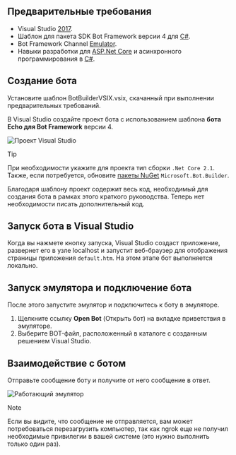 ## <a name="prerequisites"></a>Предварительные требования
- Visual Studio [2017](https://www.visualstudio.com/downloads).
- Шаблон для пакета SDK Bot Framework версии 4 для [C#](https://aka.ms/bot-vsix).
- Bot Framework Channel [Emulator](https://aka.ms/Emulator-wiki-getting-started).
- Навыки разработки для [ASP.Net Core](https://docs.microsoft.com/aspnet/core/) и асинхронного программирования в [C#](https://docs.microsoft.com/en-us/dotnet/csharp/programming-guide/concepts/async/index).

## <a name="create-a-bot"></a>Создание бота
Установите шаблон BotBuilderVSIX.vsix, скачанный при выполнении предварительных требований.

В Visual Studio создайте проект бота с использованием шаблона **бота Echo для Bot Framework** версии 4.

![Проект Visual Studio](~/media/azure-bot-quickstarts/bot-builder-dotnet-project.png)

> [!TIP] 
> При необходимости укажите для проекта тип сборки ``.Net Core 2.1``. Также, если потребуется, обновите [пакеты NuGet](https://docs.microsoft.com/en-us/nuget/quickstart/install-and-use-a-package-in-visual-studio) `Microsoft.Bot.Builder`.

Благодаря шаблону проект содержит весь код, необходимый для создания бота в рамках этого краткого руководства. Теперь нет необходимости писать дополнительный код.

## <a name="start-your-bot-in-visual-studio"></a>Запуск бота в Visual Studio

Когда вы нажмете кнопку запуска, Visual Studio создаст приложение, развернет его в узле localhost и запустит веб-браузер для отображения страницы приложения `default.htm`. На этом этапе бот выполняется локально.

## <a name="start-the-emulator-and-connect-your-bot"></a>Запуск эмулятора и подключение бота

После этого запустите эмулятор и подключитесь к боту в эмуляторе.

1. Щелкните ссылку **Open Bot** (Открыть бот) на вкладке приветствия в эмуляторе. 
2. Выберите BOT-файл, расположенный в каталоге с созданным решением Visual Studio.

## <a name="interact-with-your-bot"></a>Взаимодействие с ботом

Отправьте сообщение боту и получите от него сообщение в ответ.

![Работающий эмулятор](~/media/emulator-v4/emulator-running.png)

> [!NOTE]
> Если вы видите, что сообщение не отправляется, вам может потребоваться перезагрузить компьютер, так как ngrok еще не получил необходимые привилегии в вашей системе (это нужно выполнить только один раз).
